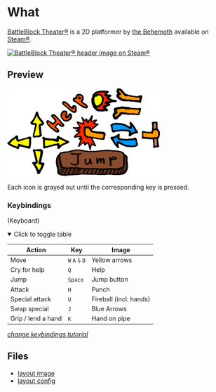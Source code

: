 # What

[BattleBlock Theater®](https://store.steampowered.com/app/238460/BattleBlock_Theater/ "View Steam® store page") is a 2D platformer by [the Behemoth](https://store.steampowered.com/developer/thebehemoth "View Steam® developer page") available on [Steam®](https://store.steampowered.com/ "View website").

[![BattleBlock Theater® header image on Steam®](https://cdn.akamai.steamstatic.com/steam/apps/238460/header.jpg)](https://store.steampowered.com/app/238460/BattleBlock_Theater/ "View Steam® store page")

## Preview

<img src="./layers_preview.png" height="200" title="Previw of the input overlay" alt="Previw of the input overlay">

Each icon is grayed out until the corresponding key is pressed.

### Keybindings

(Keyboard)

<details open><summary>Click to toggle table</summary>

| Action             | Key             | Image                  |
| ------------------ | --------------- | ---------------------- |
| Move               | `W` `A` `S` `D` | Yellow arrows          |
| Cry for help       | `Q`             | Help                   |
| Jump               | `Space`         | Jump button            |
| Attack             | `H`             | Punch                  |
| Special attack     | `U`             | Fireball (incl. hands) |
| Swap special       | `J`             | Blue Arrows            |
| Grip / lend a hand | `K`             | Hand on pipe           |

</details>

[_change keybindings tutorial_](../README.md#change-keybindings)

## Files

- [layout image](./layers_table.png)
- [layout config](./overlay.json)
